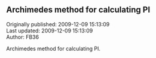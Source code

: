## Archimedes method for calculating PI  
Originally published: 2009-12-09 15:13:09  
Last updated: 2009-12-09 15:13:09  
Author: FB36   
  
Archimedes method for calculating PI.